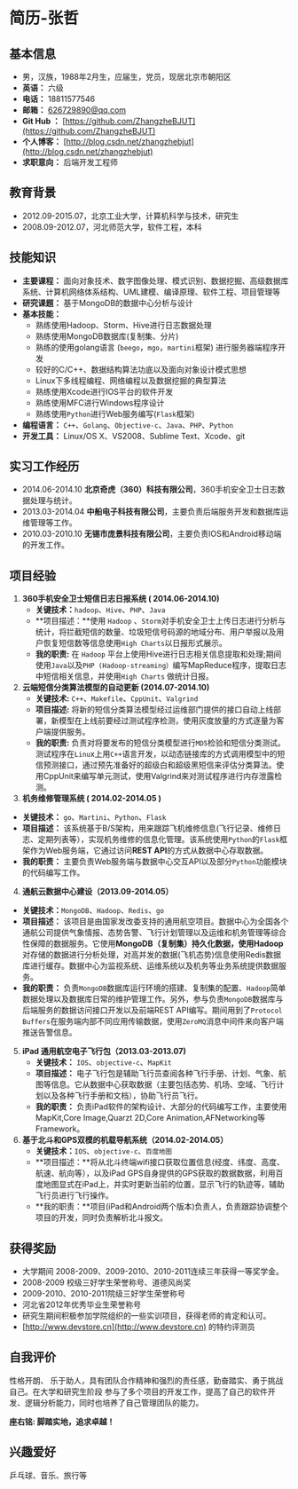 # 简历-张哲


## 基本信息
* 男，汉族，1988年2月生，应届生，党员，现居北京市朝阳区
* **英语：** 六级
* **电话：** 18811577546
* **邮箱：** 626729890@qq.com 
* **Git Hub ：** [https://github.com/ZhangzheBJUT](https://github.com/ZhangzheBJUT)
* **个人博客：** [http://blog.csdn.net/zhangzhebjut](http://blog.csdn.net/zhangzhebjut)
* **求职意向：** 后端开发工程师

## 教育背景

* 2012.09-2015.07，北京工业大学，计算机科学与技术，研究生
* 2008.09-2012.07，河北师范大学，软件工程，本科


## 技能知识

* **主要课程：** 面向对象技术、数字图像处理、模式识别、数据挖掘、高级数据库系统、计算机网络体系结构、UML建模、编译原理、软件工程、项目管理等
* **研究课题：** 基于MongoDB的数据中心分析与设计
* **基本技能：**
    * 熟练使用Hadoop、Storm、Hive进行日志数据处理
    * 熟练使用MongoDB数据库(复制集、分片)
	* 熟练的使用golang语言 (`beego`，`mgo`，`martini`框架) 进行服务器端程序开发
	* 较好的C/C++、数据结构算法功底以及面向对象设计模式思想
	* Linux下多线程编程、网络编程以及数据挖掘的典型算法
	* 熟练使用Xcode进行IOS平台的软件开发
	* 熟练使用MFC进行Windows程序设计
	* 熟练使用`Python`进行Web服务编写(`Flask`框架)
* **编程语言：** `C++`、`Golang`、`Objective-c`、`Java`、`PHP`、`Python`
* **开发工具：** Linux/OS X、VS2008、Sublime Text、Xcode、git


## 实习工作经历
* 2014.06-2014.10    **北京奇虎（360）科技有限公司**，360手机安全卫士日志数据处理与统计。
* 2013.03-2014.04 **中船电子科技有限公司**，主要负责后端服务开发和数据库运维管理等工作。
* 2010.03-2010.10 **无锡市庞景科技有限公司**，主要负责IOS和Android移动端的开发工作。

## 项目经验
1. **360手机安全卫士短信日志日报系统 ( 2014.06-2014.10)**     
   * **关键技术：**`hadoop`、`Hive`、`PHP`、`Java`
   * **项目描述：**使用 `Hadoop` 、`Storm`对手机安全卫士上传日志进行分析与统计，将拦截短信的数量、垃圾短信号码源的地域分布、用户举报以及用户恢复短信数等信息使用`High Charts`以日报形式展示。
   * **我的职责:** 在 `Hadoop` 平台上使用Hive进行日志相关信息提取和处理;期间使用`Java`以及`PHP (Hadoop-streaming）`编写MapReduce程序，提取日志中短信相关信息，并使用`High Charts` 做统计日报。
2. **云端短信分类算法模型的自动更新   (2014.07-2014.10)**     
   * **关键技术:** `C++`、`Makefile`、`CppUnit`、`Valgrind`   
   * **项目描述:** 将新的短信分类算法模型经过运维部门提供的接口自动上线部署，新模型在上线前要经过测试程序检测，使用灰度放量的方式逐量为客户端提供服务。
   * **我的职责:** 负责对将要发布的短信分类模型进行`MD5`检验和短信分类测试。测试程序在`Linu`x上用`C++`语言开发，以动态链接库的方式调用模型中的短信预测接口，通过预先准备好的超级白和超级黑短信来评估分类算法。使用CppUnit来编写单元测试，使用Valgrind来对测试程序进行内存泄露检测。
3.  **机务维修管理系统 ( 2014.02-2014.05 )**    
   * **关键技术：** `go`、`Martini`、`Python`、`Flask`
   * **项目描述：** 该系统基于B/S架构，用来跟踪飞机维修信息(飞行记录、维修日志、定期列表等），实现机务维修的信息化管理。该系统使用`Python`的`Flask`框架作为Web服务端，它通过访问**REST API**的方式从数据中心存取数据。
   * **我的职责：** 主要负责Web服务端与数据中心交互API以及部分`Python`功能模块的代码编写工作。  
4.  **通航云数据中心建设（2013.09-2014.05）**         
   * **关键技术：**`MongoDB`、`Hadoop`、`Redis`、`go`          
   * **项目描述：** 该项目是由国家发改委支持的通用航空项目。数据中心为全国各个通航公司提供气象情报、态势告警、飞行计划管理以及运维和机务管理等综合性保障的数据服务。它使用**MongoDB（复制集）**持久化数据，使用**Hadoop**对存储的数据进行分析处理，对高并发的数据(飞机态势)信息使用Redis数据库进行缓存。数据中心为监视系统、运维系统以及机务等业务系统提供数据服务。 
   * **我的职责：** 负责`MongoDB`数据库运行环境的搭建、复制集的配置、`Hadoop`简单数据处理以及数据库日常的维护管理工作。另外，参与负责`MongoDB`数据库与后端服务的数据访问接口开发以及前端REST API编写。期间用到了`Protocol Buffers`在服务端内部不同应用传输数据，使用`ZeroMQ`消息中间件来向客户端推送告警信息。        
5. **iPad 通用航空电子飞行包（2013.03-2013.07)** 
   * **关键技术：** 	`IOS`、`objective-c`、`MapKit`
   * **项目描述：** 电子飞行包是辅助飞行员查阅各种飞行手册、计划、气象、航图等信息。它从数据中心获取数据（主要包括态势、机场、空域、飞行计划以及各种飞行手册和文档），协助飞行员飞行。
   * **我的职责：** 负责iPad软件的架构设计、大部分的代码编写工作，主要使用MapKit,Core Image,Quarzt 2D,Core Animation,AFNetworking等Framework。  
6. **基于北斗和GPS双模的机载导航系统（2014.02-2014.05）**  
   * **关键技术：**`IOS`、`objective-c`、`百度地图`   
   * **项目描述：**将从北斗终端wifi接口获取位置信息(经度、纬度、高度、航速、航向等），以及iPad GPS自身提供的GPS获取的数据数据，利用百度地图显式在iPad上，并实时更新当前的位置，显示飞行的轨迹等，辅助飞行员进行飞行操作。
   * **我的职责：**项目(iPad和Android两个版本)负责人，负责跟踪协调整个项目的开发，同时负责解析北斗报文。


## 获得奖励

* 大学期间 2008-2009、2009-2010、2010-2011连续三年获得一等奖学金。
* 2008-2009 校级三好学生荣誉称号、道德风尚奖
* 2009-2010、2010-2011院级三好学生荣誉称号
* 河北省2012年优秀毕业生荣誉称号
* 研究生期间积极参加学院组织的一些实训项目，获得老师的肯定和认可。
* [http://www.devstore.cn](http://www.devstore.cn) 的特约评测员

## 自我评价
性格开朗、 乐于助人，具有团队合作精神和强烈的责任感，勤奋踏实、勇于挑战自己。在大学和研究生阶段 参与了多个项目的开发工作，提高了自己的软件开发、逻辑分析能力，同时也培养了自己管理团队的能力。


**座右铭: 脚踏实地，追求卓越！**


## 兴趣爱好
乒乓球、音乐、旅行等









